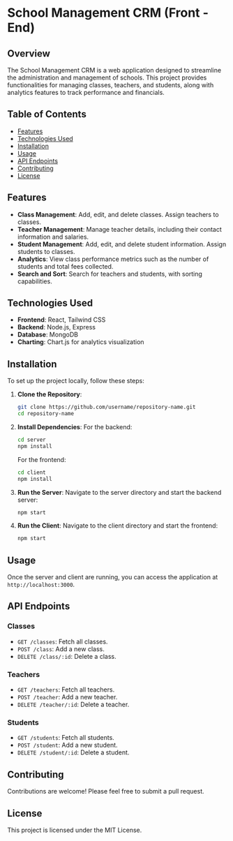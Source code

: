 # School Management CRM (Front - End)

## Overview

The School Management CRM is a web application designed to streamline the administration and management of schools. This project provides functionalities for managing classes, teachers, and students, along with analytics features to track performance and financials.

## Table of Contents

- [Features](#features)
- [Technologies Used](#technologies-used)
- [Installation](#installation)
- [Usage](#usage)
- [API Endpoints](#api-endpoints)
- [Contributing](#contributing)
- [License](#license)

## Features

- **Class Management**: Add, edit, and delete classes. Assign teachers to classes.
- **Teacher Management**: Manage teacher details, including their contact information and salaries.
- **Student Management**: Add, edit, and delete student information. Assign students to classes.
- **Analytics**: View class performance metrics such as the number of students and total fees collected.
- **Search and Sort**: Search for teachers and students, with sorting capabilities.

## Technologies Used

- **Frontend**: React, Tailwind CSS
- **Backend**: Node.js, Express
- **Database**: MongoDB
- **Charting**: Chart.js for analytics visualization

## Installation

To set up the project locally, follow these steps:

1. **Clone the Repository**:
   ```bash
   git clone https://github.com/username/repository-name.git
   cd repository-name
   ```

2. **Install Dependencies**:
   For the backend:
   ```bash
   cd server
   npm install
   ```
   For the frontend:
   ```bash
   cd client
   npm install
   ```

3. **Run the Server**:
   Navigate to the server directory and start the backend server:
   ```bash
   npm start
   ```

4. **Run the Client**:
   Navigate to the client directory and start the frontend:
   ```bash
   npm start
   ```

## Usage

Once the server and client are running, you can access the application at `http://localhost:3000`.

## API Endpoints

### Classes

- `GET /classes`: Fetch all classes.
- `POST /class`: Add a new class.
- `DELETE /class/:id`: Delete a class.

### Teachers

- `GET /teachers`: Fetch all teachers.
- `POST /teacher`: Add a new teacher.
- `DELETE /teacher/:id`: Delete a teacher.

### Students

- `GET /students`: Fetch all students.
- `POST /student`: Add a new student.
- `DELETE /student/:id`: Delete a student.

## Contributing

Contributions are welcome! Please feel free to submit a pull request.

## License

This project is licensed under the MIT License.
